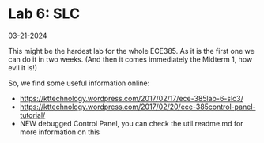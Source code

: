 # Lab 6: SLC

03-21-2024

This might be the hardest lab for the whole ECE385. As it is the first one we can do it in two weeks. (And then it comes immediately the Midterm 1, how evil it is!)

So, we find some useful information online:

- https://kttechnology.wordpress.com/2017/02/17/ece-385lab-6-slc3/
- https://kttechnology.wordpress.com/2017/02/20/ece-385control-panel-tutorial/
- NEW debugged Control Panel, you can check the util.readme.md for more information on this